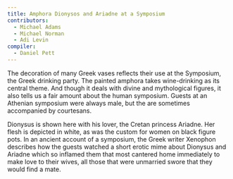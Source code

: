 ```yaml
---
title: Amphora Dionysos and Ariadne at a Symposium
contributors:
  - Michael Adams
  - Michael Norman
  - Adi Levin
compiler:
  - Daniel Pett
---
```


The decoration of many Greek vases reflects their use at the Symposium, the
Greek drinking party. The painted amphora takes wine-drinking as its central
theme. And though it deals with divine and mythological figures, it also
tells us a fair amount about the human symposium. Guests at an Athenian
symposium were always male, but the are sometimes accompanied by courtesans.

Dionysus is shown here with his lover, the Cretan princess Ariadne. Her flesh is
depicted in white, as was the custom for women on black figure pots. In an
ancient account of a symposium, the Greek writer Xenophon describes how the
guests watched a short erotic mime about Dionysus and Ariadne which so inflamed
them that most cantered home immediately to make love to their wives, all those that were unmarried swore
that they would find a mate.
